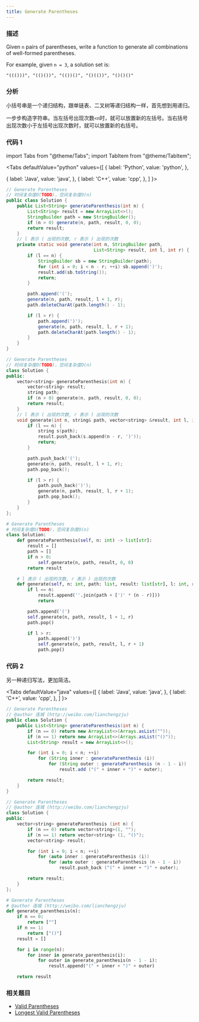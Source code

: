 ```yaml
---
title: Generate Parentheses
---
```


### 描述

Given `n` pairs of parentheses, write a function to generate all combinations of well-formed parentheses.

For example, given `n = 3`, a solution set is:

```
"((()))", "(()())", "(())()", "()(())", "()()()"
```

### 分析

小括号串是一个递归结构，跟单链表、二叉树等递归结构一样，首先想到用递归。

一步步构造字符串。当左括号出现次数`<n`时，就可以放置新的左括号。当右括号出现次数小于左括号出现次数时，就可以放置新的右括号。

### 代码 1

import Tabs from "@theme/Tabs";
import TabItem from "@theme/TabItem";

<Tabs
defaultValue="python"
values={[
{ label: 'Python', value: 'python', },

{ label: 'Java', value: 'java', },
{ label: 'C++', value: 'cpp', },
]
}>
<TabItem value="java">

```java
// Generate Parentheses
// 时间复杂度O(TODO)，空间复杂度O(n)
public class Solution {
    public List<String> generateParenthesis(int n) {
        List<String> result = new ArrayList<>();
        StringBuilder path = new StringBuilder();
        if (n > 0) generate(n, path, result, 0, 0);
        return result;
    }
    // l 表示 ( 出现的次数, r 表示 ) 出现的次数
    private static void generate(int n, StringBuilder path,
                                 List<String> result, int l, int r) {
        if (l == n) {
            StringBuilder sb = new StringBuilder(path);
            for (int i = 0; i < n - r; ++i) sb.append(')');
            result.add(sb.toString());
            return;
        }

        path.append('(');
        generate(n, path, result, l + 1, r);
        path.deleteCharAt(path.length() - 1);

        if (l > r) {
            path.append(')');
            generate(n, path, result, l, r + 1);
            path.deleteCharAt(path.length() - 1);
        }
    }
}
```

</TabItem>
<TabItem value="cpp">

```cpp
// Generate Parentheses
// 时间复杂度O(TODO)，空间复杂度O(n)
class Solution {
public:
    vector<string> generateParenthesis(int n) {
        vector<string> result;
        string path;
        if (n > 0) generate(n, path, result, 0, 0);
        return result;
    }
    // l 表示 ( 出现的次数, r 表示 ) 出现的次数
    void generate(int n, string& path, vector<string> &result, int l, int r) {
        if (l == n) {
            string s(path);
            result.push_back(s.append(n - r, ')'));
            return;
        }

        path.push_back('(');
        generate(n, path, result, l + 1, r);
        path.pop_back();

        if (l > r) {
            path.push_back(')');
            generate(n, path, result, l, r + 1);
            path.pop_back();
        }
    }
};
```

</TabItem>

<TabItem value="python">

```python
# Generate Parentheses
# 时间复杂度O(TODO)，空间复杂度O(n)
class Solution:
    def generateParenthesis(self, n: int) -> list[str]:
        result = []
        path = []
        if n > 0:
            self.generate(n, path, result, 0, 0)
        return result

    # l 表示 ( 出现的次数, r 表示 ) 出现的次数
    def generate(self, n: int, path: list, result: list[str], l: int, r: int) -> None:
        if l == n:
            result.append(''.join(path + [')' * (n - r)]))
            return

        path.append('(')
        self.generate(n, path, result, l + 1, r)
        path.pop()

        if l > r:
            path.append(')')
            self.generate(n, path, result, l, r + 1)
            path.pop()
```

</TabItem>
</Tabs>

### 代码 2

另一种递归写法，更加简洁。

<Tabs
defaultValue="java"
values={[
{ label: 'Java', value: 'java', },
{ label: 'C++', value: 'cpp', },
]
}>
<TabItem value="java">

```java
// Generate Parentheses
// @author 连城 (http://weibo.com/lianchengzju)
public class Solution {
    public List<String> generateParenthesis(int n) {
        if (n == 0) return new ArrayList<>(Arrays.asList(""));
        if (n == 1) return new ArrayList<>(Arrays.asList("()"));
        List<String> result = new ArrayList<>();

        for (int i = 0; i < n; ++i)
            for (String inner : generateParenthesis (i))
                for (String outer : generateParenthesis (n - 1 - i))
                    result.add ("(" + inner + ")" + outer);

        return result;
    }
}
```

</TabItem>
<TabItem value="cpp">

```cpp
// Generate Parentheses
// @author 连城 (http://weibo.com/lianchengzju)
class Solution {
public:
    vector<string> generateParenthesis (int n) {
        if (n == 0) return vector<string>(1, "");
        if (n == 1) return vector<string> (1, "()");
        vector<string> result;

        for (int i = 0; i < n; ++i)
            for (auto inner : generateParenthesis (i))
                for (auto outer : generateParenthesis (n - 1 - i))
                    result.push_back ("(" + inner + ")" + outer);

        return result;
    }
};
```

</TabItem>

<TabItem value="python">

```python
# Generate Parentheses
# @author 连城 (http://weibo.com/lianchengzju)
def generate_parenthesis(n):
    if n == 0:
        return [""]
    if n == 1:
        return ["()"]
    result = []

    for i in range(n):
        for inner in generate_parenthesis(i):
            for outer in generate_parenthesis(n - 1 - i):
                result.append("(" + inner + ")" + outer)

    return result
```

</TabItem>
</Tabs>

### 相关题目

- [Valid Parentheses](../stack-and-queue/stack/valid-parentheses.md)
- [Longest Valid Parentheses](../stack-and-queue/stack/longest-valid-parentheses.md)
